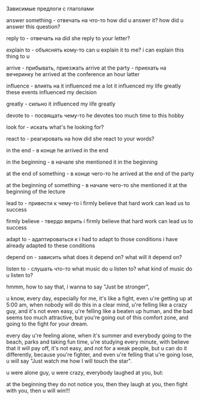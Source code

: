 Зависимые предлоги с глаголами

answer something - отвечать на что-то
	how did u answer it?
	how did u answer this question? 

reply to - отвечать на 
	did she reply to your letter?

explain to - объяснять кому-то
	can u explain it to me? 
	i can explain this thing to u 

arrive - прибывать, приезжать 
	arrive at the party - приехать на вечеринку 
	he arrived at the conference an hour latter 

influence - влиять на 
	it influenced me a lot 
	it influenced my life greatly 
	these events influenced my decision 

greatly - сильно
	it influenced my life greatly

devote to - посвящать чему-то
	he devotes too much time to this hobby 

look for - искать 
	what's he looking for? 

react to - реагировать на
	how did she react to your words? 

in the end - в конце 
	he arrived in the end 

in the beginning - в начале 
	she mentioned it in the beginning 

at the end of something - в конце чего-то
	he arrived at the end of the party 

at the beginning of something - в начале чего-то
	she mentioned it at the beginning of the lecture 

lead to - привести к чему-то
	i firmly believe that hard work can lead us to success 

firmly believe - твердо верить 
	i firmly believe that hard work can lead us to success 

adapt to - адаптироваться к 
	i had to adapt to those conditions 
	i have already adapted to these conditions 

depend on - зависить
	what does it depend on? 
	what will it depend on?

listen to - слушать что-то
	what music do u listen to? 
	what kind of music do u listen to? 



hmmm, how to say that, i wanna to say "Just be stronger",

u know, every day, especially for me, it's like a fight, even u're getting up at 5:00 am, when nobody will do this in a clear mind, u're felling like a crazy guy, and it's not even easy, u're felling like a beaten up human, and the bad seems too much attractive, but you're going out of this comfort zone, and going to the fight for your dream.

every day u're feeling alone, when it's summer and everybody going to the beach, parks and taking fun time, u're studying every minute, with believe that it will pay off, it's not easy, and not for a weak people, but u can do it differently, because you're fighter, and even u're felling that u're going lose, u will say "Just watch me how I will touch the star". 

u were alone guy, u were crazy, everybody laughed at you, but: 

at the beginning they do not notice you, then they laugh at you, then fight with you, then u will win!!!